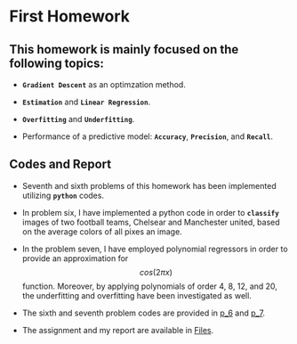 # First Homework

## This homework is mainly focused on the following topics:

* **`Gradient Descent`** as an optimzation method.

* **`Estimation`** and **`Linear Regression`**.

* **`Overfitting`** and **`Underfitting`**.

* Performance of a predictive model: **`Accuracy`**, **`Precision`**, and **`Recall`**.





## Codes and Report
* Seventh and sixth problems of this homework has been implemented utilizing **`python`** codes.

* In problem six, I have implemented a python code in order to **`classify`** images of two football teams, Chelsear and Manchester united, based on the average colors of all pixes an image.

* In the problem seven, I have employed polynomial regressors in order to provide an approximation for $$cos(2 \pi x)$$ function. Moreover, by applying polynomials of order 4, 8, 12, and 20, the underfitting and overfitting have been investigated as well.

* The sixth and seventh problem codes are provided in [p_6](https://github.com/ARokni/Machine-Learning/blob/main/Homework/1/Problem%206/P_6.py) and [p_7](https://github.com/ARokni/Machine-Learning/blob/main/Homework/1/Problem%207/p_7.py).

* The assignment and my report are available in [Files](https://github.com/ARokni/Machine-Learning/tree/main/Homework/1/Files).







 